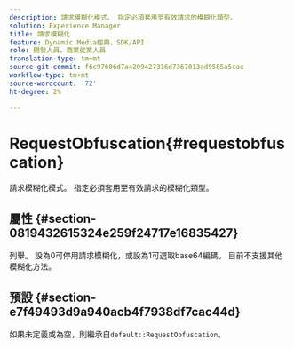 ```yaml
---
description: 請求模糊化模式。 指定必須套用至有效請求的模糊化類型。
solution: Experience Manager
title: 請求模糊化
feature: Dynamic Media經典，SDK/API
role: 開發人員，商業從業人員
translation-type: tm+mt
source-git-commit: f6c97606d7a4209427316d7367013ad9585a5cae
workflow-type: tm+mt
source-wordcount: '72'
ht-degree: 2%

---
```



# RequestObfuscation{#requestobfuscation}

請求模糊化模式。 指定必須套用至有效請求的模糊化類型。

## 屬性 {#section-0819432615324e259f24717e16835427}

列舉。 設為0可停用請求模糊化，或設為1可選取base64編碼。 目前不支援其他模糊化方法。

## 預設 {#section-e7f49493d9a940acb4f7938df7cac44d}

如果未定義或為空，則繼承自`default::RequestObfuscation`。
